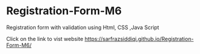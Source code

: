 # Registration-Form-M6
Registration form with validation using Html, CSS ,Java Script

Click on the link to vist website https://sarfrazsiddiqi.github.io/Registration-Form-M6/
